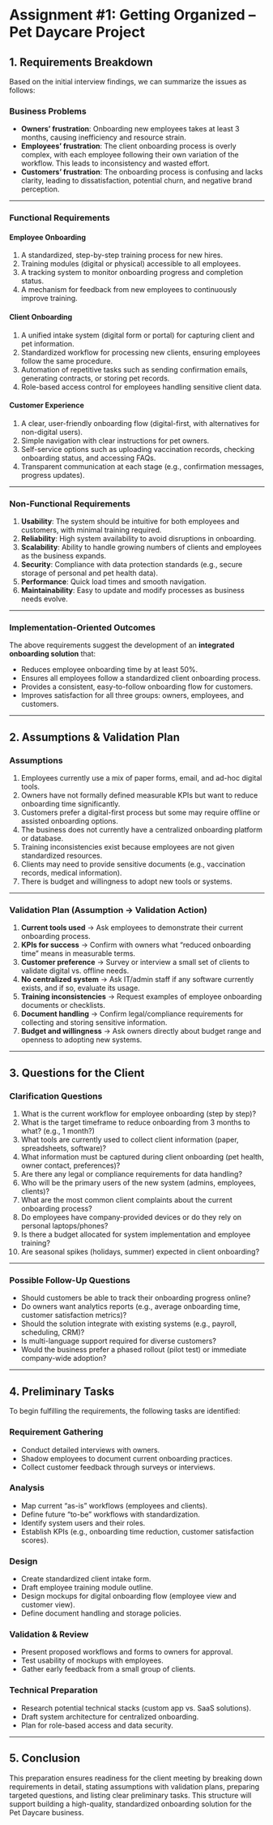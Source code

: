 # Assignment #1: Getting Organized – Pet Daycare Project
## 1. Requirements Breakdown

Based on the initial interview findings, we can summarize the issues as follows:

### Business Problems
- **Owners’ frustration**: Onboarding new employees takes at least 3 months, causing inefficiency and resource strain.  
- **Employees’ frustration**: The client onboarding process is overly complex, with each employee following their own variation of the workflow. This leads to inconsistency and wasted effort.  
- **Customers’ frustration**: The onboarding process is confusing and lacks clarity, leading to dissatisfaction, potential churn, and negative brand perception.  

---

### Functional Requirements
#### Employee Onboarding
1. A standardized, step-by-step training process for new hires.  
2. Training modules (digital or physical) accessible to all employees.  
3. A tracking system to monitor onboarding progress and completion status.  
4. A mechanism for feedback from new employees to continuously improve training.  

#### Client Onboarding
1. A unified intake system (digital form or portal) for capturing client and pet information.  
2. Standardized workflow for processing new clients, ensuring employees follow the same procedure.  
3. Automation of repetitive tasks such as sending confirmation emails, generating contracts, or storing pet records.  
4. Role-based access control for employees handling sensitive client data.  

#### Customer Experience
1. A clear, user-friendly onboarding flow (digital-first, with alternatives for non-digital users).  
2. Simple navigation with clear instructions for pet owners.  
3. Self-service options such as uploading vaccination records, checking onboarding status, and accessing FAQs.  
4. Transparent communication at each stage (e.g., confirmation messages, progress updates).  

---

### Non-Functional Requirements
1. **Usability**: The system should be intuitive for both employees and customers, with minimal training required.  
2. **Reliability**: High system availability to avoid disruptions in onboarding.  
3. **Scalability**: Ability to handle growing numbers of clients and employees as the business expands.  
4. **Security**: Compliance with data protection standards (e.g., secure storage of personal and pet health data).  
5. **Performance**: Quick load times and smooth navigation.  
6. **Maintainability**: Easy to update and modify processes as business needs evolve.  

---

### Implementation-Oriented Outcomes
The above requirements suggest the development of an **integrated onboarding solution** that:  
- Reduces employee onboarding time by at least 50%.  
- Ensures all employees follow a standardized client onboarding process.  
- Provides a consistent, easy-to-follow onboarding flow for customers.  
- Improves satisfaction for all three groups: owners, employees, and customers.  

---
## 2. Assumptions & Validation Plan

### Assumptions
1. Employees currently use a mix of paper forms, email, and ad-hoc digital tools.  
2. Owners have not formally defined measurable KPIs but want to reduce onboarding time significantly.  
3. Customers prefer a digital-first process but some may require offline or assisted onboarding options.  
4. The business does not currently have a centralized onboarding platform or database.  
5. Training inconsistencies exist because employees are not given standardized resources.  
6. Clients may need to provide sensitive documents (e.g., vaccination records, medical information).  
7. There is budget and willingness to adopt new tools or systems.  

---

### Validation Plan (Assumption → Validation Action)
1. **Current tools used** → Ask employees to demonstrate their current onboarding process.  
2. **KPIs for success** → Confirm with owners what “reduced onboarding time” means in measurable terms.  
3. **Customer preference** → Survey or interview a small set of clients to validate digital vs. offline needs.  
4. **No centralized system** → Ask IT/admin staff if any software currently exists, and if so, evaluate its usage.  
5. **Training inconsistencies** → Request examples of employee onboarding documents or checklists.  
6. **Document handling** → Confirm legal/compliance requirements for collecting and storing sensitive information.  
7. **Budget and willingness** → Ask owners directly about budget range and openness to adopting new systems.  

---
## 3. Questions for the Client

### Clarification Questions
1. What is the current workflow for employee onboarding (step by step)?  
2. What is the target timeframe to reduce onboarding from 3 months to what? (e.g., 1 month?)  
3. What tools are currently used to collect client information (paper, spreadsheets, software)?  
4. What information must be captured during client onboarding (pet health, owner contact, preferences)?  
5. Are there any legal or compliance requirements for data handling?  
6. Who will be the primary users of the new system (admins, employees, clients)?  
7. What are the most common client complaints about the current onboarding process?  
8. Do employees have company-provided devices or do they rely on personal laptops/phones?  
9. Is there a budget allocated for system implementation and employee training?  
10. Are seasonal spikes (holidays, summer) expected in client onboarding?  

---

### Possible Follow-Up Questions
- Should customers be able to track their onboarding progress online?  
- Do owners want analytics reports (e.g., average onboarding time, customer satisfaction metrics)?  
- Should the solution integrate with existing systems (e.g., payroll, scheduling, CRM)?  
- Is multi-language support required for diverse customers?  
- Would the business prefer a phased rollout (pilot test) or immediate company-wide adoption?  

---
## 4. Preliminary Tasks

To begin fulfilling the requirements, the following tasks are identified:

### Requirement Gathering
- Conduct detailed interviews with owners.  
- Shadow employees to document current onboarding practices.  
- Collect customer feedback through surveys or interviews.  

### Analysis
- Map current “as-is” workflows (employees and clients).  
- Define future “to-be” workflows with standardization.  
- Identify system users and their roles.  
- Establish KPIs (e.g., onboarding time reduction, customer satisfaction scores).  

### Design
- Create standardized client intake form.  
- Draft employee training module outline.  
- Design mockups for digital onboarding flow (employee view and customer view).  
- Define document handling and storage policies.  

### Validation & Review
- Present proposed workflows and forms to owners for approval.  
- Test usability of mockups with employees.  
- Gather early feedback from a small group of clients.  

### Technical Preparation
- Research potential technical stacks (custom app vs. SaaS solutions).  
- Draft system architecture for centralized onboarding.  
- Plan for role-based access and data security.  

---
## 5. Conclusion
This preparation ensures readiness for the client meeting by breaking down requirements in detail, stating assumptions with validation plans, preparing targeted questions, and listing clear preliminary tasks. This structure will support building a high-quality, standardized onboarding solution for the Pet Daycare business.